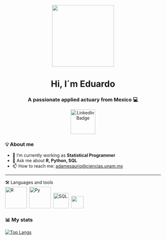 <div id="header" align="center">
  <img src="https://www.cloudyml.com/wp-content/uploads/2022/06/1ca74946ed770bb635e4de4711bd861f.gif" width = "200" />
  <h1 align = "center" >Hi, I´m Eduardo </h1>
  <h3 align = "center" >A passionate applied actuary from Mexico 💻 </h3> 
</div>
  
<div id="badges" align="center">  
  <a href = "https://www.linkedin.com/in/eduardo-adame-s/" >
     <img src="https://media.tenor.com/KOki-OrS24AAAAAC/linkedin.gif"  width = "80" 
          alt= "LinkedIn Badge"/>
  </a>
 </div>

###  💡 About me

* 🔭 I’m currently working as **Statistical Programmer** 
* 💬 Ask me about **R, Python, SQL**
* 📫 How to reach me: adamesaurio@ciencias.unam.mx
---

<div align ="left"
  <h1> 🛠 Languages and tools </h1>
     <div>
          <img src="https://i.ytimg.com/vi/9-RrkJQQYqY/maxresdefault.jpg" title="RStudio" alt="R" width="70" heigth="40"/>&nbsp;
          <img src="https://wallpapercave.com/dwp1x/wp8042506.jpg" title="Python" alt="Py" width="70" heigth="45"/>&nbsp;
          <img src="https://www.tshirtgeek.com.br/wp-content/uploads/2021/09/com037-scaled.jpg" title="SQL" alt="SQL" width="50" heigth="30"/>&nbsp;
          <img src="" title="" alt="" width="40" heigth="40"/>&nbsp;
     </div>
</div>     


### 📊 My stats
[![Top Langs](https://github-readme-stats.vercel.app/api/top-langs/?username=EduardoAdame&langs_count=8&theme=dark#gh-dark-mode-only)](https://github.com/anuraghazra/github-readme-stats)
